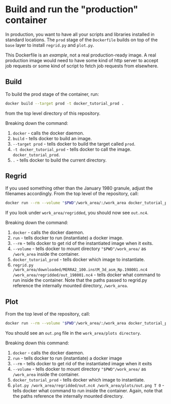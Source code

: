 # Build and run the "production" container

In production, you want to have all your scripts and libraries installed in
standard locations. The `prod` stage of the `Dockerfile` builds on top
of the `base` layer to install `regrid.py` and `plot.py`.

This Dockerfile is an _example_, not a real production-ready image. A real
production image would need to have some kind of http server to accept job
requests or some kind of script to fetch job requests from elsewhere.

## Build

To build the prod stage of the container, run:

```bash
docker build --target prod -t docker_tutorial_prod .
```

from the top level directory of this repository.

Breaking down the command:

1. `docker` - calls the docker daemon.
2. `build` - tells docker to build an image.
3. `--target prod` - tells docker to build the target called `prod`.
4. `-t docker_tutorial_prod` - tells docker to call the image.
`docker_tutorial_prod`.
5. `.` - tells docker to build the current directory.

## Regrid

If you used something other than the January 1980 granule, adjust the filenames
accordingly. From the top level of the repository, call:

```bash
docker run --rm --volume "$PWD"/work_area/:/work_area docker_tutorial_prod regrid.py /work_area/downloaded/MERRA2_100.instM_3d_asm_Np.198001.nc4 /work_area/regridded/out.nc4
```

If you look under `work_area/regridded`, you should now see `out.nc4`.

Breaking down the command:

1. `docker` - calls the docker daemon.
2. `run` - tells docker to run (instantiate) a docker image.
3. `--rm` - tells docker to get rid of the instantiated image when it exits.
4. `--volume` - tells docker to mount directory `"$PWD"/work_area/` as
`/work_area` inside the container.
5. `docker_tutorial_prod` - tells docker which image to instantiate.
6. `regrid.py /work_area/downloaded/MERRA2_100.instM_3d_asm_Np.198001.nc4 /work_area/regridded/out_198001.nc4` -
tells docker what command to run inside the container. Note that the paths
passed to regrid.py reference the internally mounted directory, `/work_area`.

## Plot

From the top level of the repository, call:

```bash
docker run --rm --volume "$PWD"/work_area/:/work_area docker_tutorial_prod plot.py /work_area/regridded/out.nc4 /work_area/plots/out.png T 0
```

You should see an `out.png` file in the `work_area/plots directory`.

Breaking down this command:

1. `docker` - calls the docker daemon.
2. `run` - tells docker to run (instantiate) a docker image
3. `--rm` - tells docker to get rid of the instantiated image when it exits
4. `--volume` - tells docker to mount directory `"$PWD"/work_area/` as
`/work_area` inside the container.
5. `docker_tutorial_prod` - tells docker which image to instantiate.
6. `plot.py /work_area/regridded/out.nc4 /work_area/plots/out.png T 0` -
tells docker what command to run inside the container. Again, note that the
paths reference the internally mounted directory.
